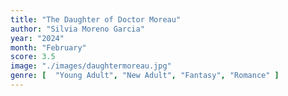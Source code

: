 ```yaml
---
title: "The Daughter of Doctor Moreau"
author: "Silvia Moreno Garcia"
year: "2024"
month: "February"
score: 3.5
image: "./images/daughtermoreau.jpg"
genre: [  "Young Adult", "New Adult", "Fantasy", "Romance" ]
---
```


